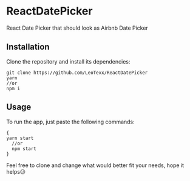 # ReactDatePicker

React Date Picker that should look as Airbnb Date Picker

## Installation

Clone the repository and install its dependencies:

```
git clone https://github.com/LeoTexx/ReactDatePicker
yarn
//or
npm i
```

## Usage

To run the app, just paste the following commands:

```
{
yarn start
  //or
  npm start
}
```


Feel free to clone and change what would better fit your needs, hope it helps😉


